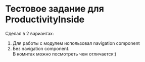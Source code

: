 # Тестовое задание для ProductivityInside
Сделал в 2 вариантах:  
1. Для работы с модулем использовал navigation component
2. Без navigation component.  
В комитах можно посмотреть чем отличается:)
